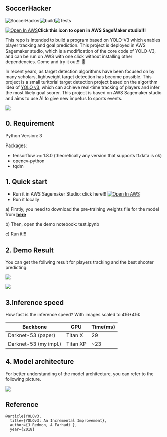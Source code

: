 ## SoccerHacker

![SoccerHacker](https://raw.githubusercontent.com/vaew/amazonaws-hackathon-2021/main/AI%E4%B8%BA%E4%BD%93%E8%82%B2%E8%A1%8C%E4%B8%9A%E5%B8%A6%E6%9D%A5%E7%9A%84%E6%96%B0%E5%85%83%E7%B4%A0%E3%80%81%E6%96%B0%E6%80%9D%E6%83%B3%E5%92%8C%E6%96%B0%E7%8E%A9%E6%B3%95%E3%80%82/%E6%9C%80%E4%BD%B3%E5%B0%84%E9%97%A8%E7%90%83%E5%91%98%E9%A2%84%E6%B5%8B%E5%B0%8F%E5%8A%A9%E6%89%8B-SoccerHacker/resources/SoccerHacker-v1.0-blue.svg)![build](https://img.shields.io/badge/Build-passing-green.svg)![Tests](https://raw.githubusercontent.com/vaew/amazonaws-hackathon-2021/main/AI%E4%B8%BA%E4%BD%93%E8%82%B2%E8%A1%8C%E4%B8%9A%E5%B8%A6%E6%9D%A5%E7%9A%84%E6%96%B0%E5%85%83%E7%B4%A0%E3%80%81%E6%96%B0%E6%80%9D%E6%83%B3%E5%92%8C%E6%96%B0%E7%8E%A9%E6%B3%95%E3%80%82/%E6%9C%80%E4%BD%B3%E5%B0%84%E9%97%A8%E7%90%83%E5%91%98%E9%A2%84%E6%B5%8B%E5%B0%8F%E5%8A%A9%E6%89%8B-SoccerHacker/resources/Tests-passing-green.svg)

<a href="https://test-ybuz.notebook.cn-northwest-1.sagemaker.com.cn/notebooks/SoccerHacker/test.ipynb"><img src="https://cn-northwest-1.console.amazonaws.cn/favicon.ico" alt="Open In AWS"></a>**Click this icon  to  open in AWS SageMaker studio!!!**

This repo is intended to build a program based on YOLO-V3 which enables player tracking and goal prediction. This project is deployed in AWS Sagemaker studio, which is a modification of the core code of YOLO-V3, and can be run on AWS with one click without installing other dependencies. Come and try it out!!! :rofl:

In recent years, as target detection algorithms have been focused on by many scholars, lightweight target detection has become possible. This project is a small turitorial target detection project based on the algorithm idea of  [YOLO v3](https://github.com/xiaochus/YOLOv3), which can achieve real-time tracking of players and infer the most likely goal scorer. This project is based on AWS Sagemaker studio and aims to use AI to give new impetus to sports events.

![](https://raw.githubusercontent.com/wizyoung/YOLOv3_TensorFlow/master/data/demo_data/results/messi.jpg)

## 0. Requirement

Python Version: 3

Packages:

- tensorflow >= 1.8.0 (theoretically any version that supports tf.data is ok)
- opencv-python
- tqdm

## 1. Quick start

* Run it in AWS Sagemaker Studio: click here!!! <a href="https://test-ybuz.notebook.cn-northwest-1.sagemaker.com.cn/notebooks/SoccerHacker/test.ipynb"><img src="https://cn-northwest-1.console.amazonaws.cn/favicon.ico" alt="Open In AWS"></a>
* Run it locally

a) Firstly, you need to download the pre-training weights file for the model from [**here**](https://pjreddie.com/media/files/yolov3.weights)

b) Then, open the demo notebook: test.ipynb

c) Run it!!!

## 2. Demo Result

You can get the follwing result for players tracking and the best shooter predicting:

![](https://raw.githubusercontent.com/vaew/amazonaws-hackathon-2021/main/AI%E4%B8%BA%E4%BD%93%E8%82%B2%E8%A1%8C%E4%B8%9A%E5%B8%A6%E6%9D%A5%E7%9A%84%E6%96%B0%E5%85%83%E7%B4%A0%E3%80%81%E6%96%B0%E6%80%9D%E6%83%B3%E5%92%8C%E6%96%B0%E7%8E%A9%E6%B3%95%E3%80%82/%E6%9C%80%E4%BD%B3%E5%B0%84%E9%97%A8%E7%90%83%E5%91%98%E9%A2%84%E6%B5%8B%E5%B0%8F%E5%8A%A9%E6%89%8B-SoccerHacker/resources/result1.png)

![](https://raw.githubusercontent.com/vaew/amazonaws-hackathon-2021/main/AI%E4%B8%BA%E4%BD%93%E8%82%B2%E8%A1%8C%E4%B8%9A%E5%B8%A6%E6%9D%A5%E7%9A%84%E6%96%B0%E5%85%83%E7%B4%A0%E3%80%81%E6%96%B0%E6%80%9D%E6%83%B3%E5%92%8C%E6%96%B0%E7%8E%A9%E6%B3%95%E3%80%82/%E6%9C%80%E4%BD%B3%E5%B0%84%E9%97%A8%E7%90%83%E5%91%98%E9%A2%84%E6%B5%8B%E5%B0%8F%E5%8A%A9%E6%89%8B-SoccerHacker/resources/result2.png)

## 3.Inference speed

How fast is the inference speed? With images scaled to 416*416:

| Backbone              | GPU      | Time(ms) |
| --------------------- | -------- | -------- |
| Darknet-53 (paper)    | Titan X  | 29       |
| Darknet-53 (my impl.) | Titan XP | ~23      |

## 4. Model architecture

For better understanding of the model architecture, you can refer to the following picture. 

![](https://raw.githubusercontent.com/wizyoung/YOLOv3_TensorFlow/master/docs/yolo_v3_architecture.png)

## Reference

```
@article{YOLOv3,  
  title={YOLOv3: An Incremental Improvement},  
  author={J Redmon, A Farhadi },
  year={2018}
```


